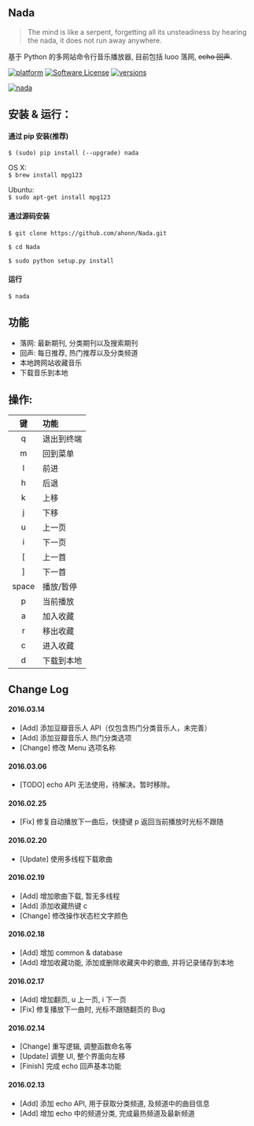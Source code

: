 ## Nada

> The mind is like a serpent, forgetting all its unsteadiness by hearing the nada, it does not run away anywhere.

基于 Python 的多网站命令行音乐播放器, 目前包括 luoo 落网, ~~echo 回声~~.

[![platform](https://img.shields.io/badge/python-2.7-blue.svg)]()
[![Software License](https://img.shields.io/packagist/l/doctrine/orm.svg)](https://github.com/ahonn/Nada/blob/master/LICENSE)
[![versions](https://img.shields.io/badge/pypi-v0.1.2-blue.svg)](https://pypi.python.org/pypi/nada)

[![nada](http://7xqvel.com1.z0.glb.clouddn.com/2.pic_hd.jpg?imageView/3/w/600/q/100)](https://pypi.python.org/pypi/nada)

## 安装 & 运行：

#### 通过 pip 安装(推荐)
`$ (sudo) pip install (--upgrade) nada`

OS X:  
`$ brew install mpg123`

Ubuntu:  
`$ sudo apt-get install mpg123`

#### 通过源码安装
`$ git clone https://github.com/ahonn/Nada.git`

`$ cd Nada`

`$ sudo python setup.py install`

#### 运行
`$ nada`

## 功能
- 落网: 最新期刊, 分类期刊以及搜索期刊
- 回声: 每日推荐, 热门推荐以及分类频道
- 本地跨网站收藏音乐
- 下载音乐到本地

## 操作:

  键  | 功能
:----:|:-------
  q   | 退出到终端
  m   | 回到菜单
  l   | 前进
  h   | 后退
  k   | 上移
  j   | 下移
  u   | 上一页
  i   | 下一页
  [   | 上一首
  ]   | 下一首
space | 播放/暂停
  p   | 当前播放
  a   | 加入收藏
  r   | 移出收藏
  c   | 进入收藏
  d   | 下载到本地


## Change Log

#### 2016.03.14
- [Add] 添加豆瓣音乐人 API（仅包含热门分类音乐人，未完善）
- [Add] 添加豆瓣音乐人 热门分类选项
- [Change] 修改 Menu 选项名称

#### 2016.03.06
- [TODO] echo API 无法使用，待解决。暂时移除。

#### 2016.02.25
- [Fix] 修复自动播放下一曲后，快捷键 p 返回当前播放时光标不跟随

#### 2016.02.20
- [Update] 使用多线程下载歌曲

#### 2016.02.19
- [Add] 增加歌曲下载, 暂无多线程
- [Add] 添加收藏热键 c
- [Change] 修改操作状态栏文字颜色

#### 2016.02.18
- [Add] 增加 common & database
- [Add] 增加收藏功能, 添加或删除收藏夹中的歌曲, 并将记录储存到本地

#### 2016.02.17
- [Add] 增加翻页, u 上一页, i 下一页
- [Fix] 修复播放下一曲时, 光标不跟随翻页的 Bug

#### 2016.02.14
- [Change] 重写逻辑, 调整函数命名等
- [Update] 调整 UI, 整个界面向左移  
- [Finish] 完成 echo 回声基本功能

#### 2016.02.13
- [Add] 添加 echo API, 用于获取分类频道, 及频道中的曲目信息
- [Add] 增加 echo 中的频道分类, 完成最热频道及最新频道
